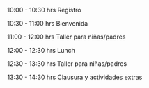 10:00 - 10:30 hrs Registro

10:30 - 11:00 hrs Bienvenida

11:00 - 12:00 hrs Taller para niñas/padres

12:00 - 12:30 hrs Lunch

12:30 - 13:30 hrs Taller para niñas/padres

13:30 - 14:30 hrs Clausura y actividades extras
